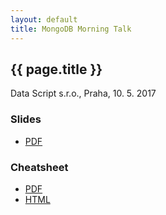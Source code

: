 ```yaml
---
layout: default
title: MongoDB Morning Talk
---
```


## {{ page.title }}

Data Script s.r.o., Praha, 10. 5. 2017


### Slides

- [PDF](https://speakerd.s3.amazonaws.com/presentations/a0f0510517b34c16934eec65acc08cc6/MongoDB_Morning_Talk.pdf)


### Cheatsheet

- [PDF](../mongo/documents/MongoDB_Cheat_Sheet.pdf)
- [HTML](../mongo/documents/MongoDB_Cheat_Sheet.html)


